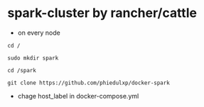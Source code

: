 
# spark-cluster by rancher/cattle
- on every node

```
cd /

sudo mkdir spark

cd /spark

git clone https://github.com/phiedulxp/docker-spark
```
- chage host_label in docker-compose.yml